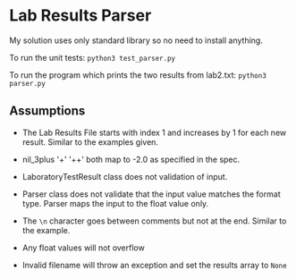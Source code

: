 # Lab Results Parser
My solution uses only standard library so no need to install anything.

To run the unit tests: `python3 test_parser.py`

To run the program which prints the two results from lab2.txt: `python3 parser.py`

## Assumptions

- The Lab Results File starts with index 1 and increases by 1 for each new result. Similar to the examples given.

- nil_3plus '+' '++' both map to -2.0 as specified in the spec.

- LaboratoryTestResult class does not validation of input.

- Parser class does not validate that the input value matches the format type. Parser maps the input to the float value only.

- The `\n` character goes between comments but not at the end. Similar to the example.

- Any float values will not overflow

- Invalid filename will throw an exception and set the results array to `None`